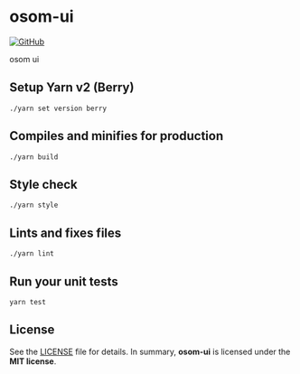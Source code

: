 # osom-ui

[![GitHub](https://img.shields.io/github/license/osom8979/osom-ui?style=flat-square)](https://github.com/osom8979/osom-ui/)

osom ui

## Setup Yarn v2 (Berry)

```shell
./yarn set version berry
```

## Compiles and minifies for production

```shell
./yarn build
```

## Style check

```shell
./yarn style
```

## Lints and fixes files

```shell
./yarn lint
```

## Run your unit tests

```shell
yarn test
```

## License

See the [LICENSE](./LICENSE) file for details. In summary,
**osom-ui** is licensed under the **MIT license**.
